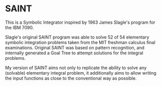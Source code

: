 # SAINT
This is a Symbolic Integrator inspired by 1963 James Slagle's program for the IBM 7090.

Slagle's original SAINT program was able to solve 52 of 54 elementary symbolic integration
problems taken from the MIT freshman calculus final examinations.
Original SAINT was based on pattern recognition, and internally generated a Goal Tree to 
attempt solutions for the integral problems.

My version of SAINT aims not only to replicate the ability to solve any (solvable) elementary 
integral problem, it additionally aims to allow writing the input functions as close to
the conventional way as possible.
